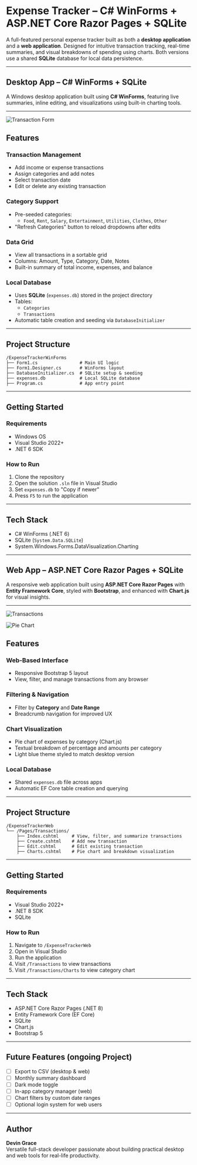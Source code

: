 # Expense Tracker – C# WinForms + ASP.NET Core Razor Pages + SQLite 

A full-featured personal expense tracker built as both a **desktop application** and a **web application**. Designed for intuitive transaction tracking, real-time summaries, and visual breakdowns of spending using charts. Both versions use a shared **SQLite** database for local data persistence.

---

## Desktop App – C# WinForms + SQLite

A Windows desktop application built using **C# WinForms**, featuring live summaries, inline editing, and visualizations using built-in charting tools.

---

![Transaction Form](ScreenShots/expenseSc.png)

## Features

### Transaction Management
- Add income or expense transactions
- Assign categories and add notes
- Select transaction date
- Edit or delete any existing transaction

### Category Support
- Pre-seeded categories:
  - `Food`, `Rent`, `Salary`, `Entertainment`, `Utilities`, `Clothes`, `Other`
- "Refresh Categories" button to reload dropdowns after edits

### Data Grid
- View all transactions in a sortable grid
- Columns: Amount, Type, Category, Date, Notes
- Built-in summary of total income, expenses, and balance

### Local Database
- Uses **SQLite** (`expenses.db`) stored in the project directory
- Tables:
  - `Categories`
  - `Transactions`
- Automatic table creation and seeding via `DatabaseInitializer`

---

## Project Structure

```
/ExpenseTrackerWinForms
├── Form1.cs                # Main UI logic
├── Form1.Designer.cs       # WinForms layout
├── DatabaseInitializer.cs  # SQLite setup & seeding
├── expenses.db             # Local SQLite database
├── Program.cs              # App entry point
```

---

## Getting Started

### Requirements
- Windows OS
- Visual Studio 2022+
- .NET 6 SDK

### How to Run

1. Clone the repository  
2. Open the solution `.sln` file in Visual Studio  
3. Set `expenses.db` to "Copy if newer"  
4. Press `F5` to run the application  

---

## Tech Stack

- C# WinForms (.NET 6)
- SQLite (`System.Data.SQLite`)
- System.Windows.Forms.DataVisualization.Charting

---

## Web App – ASP.NET Core Razor Pages + SQLite

A responsive web application built using **ASP.NET Core Razor Pages** with **Entity Framework Core**, styled with **Bootstrap**, and enhanced with **Chart.js** for visual insights.

---
![Transactions](ScreenShots/ExpenseWebApp.png)

![Pie Chart](ScreenShots/ExpenseWebAppCharts.png)

## Features

### Web-Based Interface
- Responsive Bootstrap 5 layout
- View, filter, and manage transactions from any browser

### Filtering & Navigation
- Filter by **Category** and **Date Range**
- Breadcrumb navigation for improved UX

### Chart Visualization
- Pie chart of expenses by category (Chart.js)
- Textual breakdown of percentage and amounts per category
- Light blue theme styled to match desktop version

### Local Database
- Shared `expenses.db` file across apps
- Automatic EF Core table creation and querying

---

## Project Structure

```
/ExpenseTrackerWeb
└── /Pages/Transactions/
    ├── Index.cshtml     # View, filter, and summarize transactions
    ├── Create.cshtml    # Add new transaction
    ├── Edit.cshtml      # Edit existing transaction
    ├── Charts.cshtml    # Pie chart and breakdown visualization
```

---

## Getting Started

### Requirements
- Visual Studio 2022+
- .NET 8 SDK
- SQLite

### How to Run

1. Navigate to `/ExpenseTrackerWeb`  
2. Open in Visual Studio  
3. Run the application  
4. Visit `/Transactions` to view transactions  
5. Visit `/Transactions/Charts` to view category chart  

---

## Tech Stack

- ASP.NET Core Razor Pages (.NET 8)
- Entity Framework Core (EF Core)
- SQLite
- Chart.js
- Bootstrap 5

---

## Future Features (ongoing Project)

- [ ] Export to CSV (desktop & web)
- [ ] Monthly summary dashboard
- [ ] Dark mode toggle
- [ ] In-app category manager (web)
- [ ] Chart filters by custom date ranges
- [ ] Optional login system for web users

---

## Author

**Devin Grace**  
Versatile full-stack developer passionate about building practical desktop and web tools for real-life productivity.
